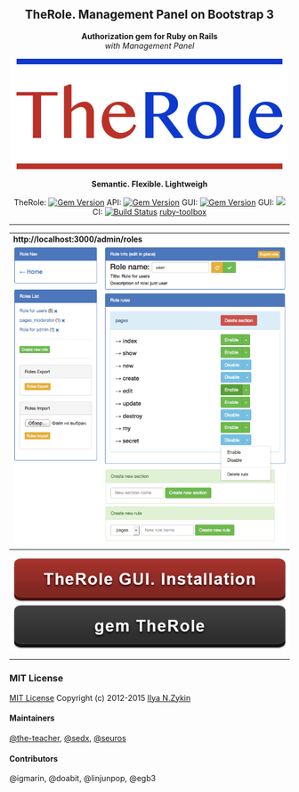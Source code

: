 <h2 align="center" class='center' style="text-align:center">
  TheRole. Management Panel on Bootstrap 3
</h2>

<p align="center" class='center' style="text-align:center">
  <b>Authorization gem for Ruby on Rails</b><br>
  <i>with Management Panel</i>
</p>

<p align="center" class='center' style="text-align:center">
  <img src="https://raw.githubusercontent.com/TheRole/docs/master/images/the_role.png" alt="TheRole. Authorization gem for Ruby on Rails with Administrative interface">
</p>

<p align="center" class='center' style="text-align:center">
  <b>Semantic. Flexible. Lightweigh</b>
</p>

<div align="center" class='center' style="text-align:center">
TheRole: <a href="http://badge.fury.io/rb/the_role"><img src="https://badge.fury.io/rb/the_role.svg" alt="Gem Version" height="18"></a>
API: <a href="http://badge.fury.io/rb/the_role_api"><img src="https://badge.fury.io/rb/the_role_api.svg" alt="Gem Version" height="18"></a>
GUI: <a href="http://badge.fury.io/rb/the_role_management_panel"><img src="https://badge.fury.io/rb/the_role_management_panel.svg" alt="Gem Version" height="18"></a>
GUI: <a href="https://codeclimate.com/github/TheRole/TheRoleManagementPanelBootstrap3"><img src="https://codeclimate.com/github/TheRole/TheRoleManagementPanelBootstrap3/badges/gpa.svg" /></a>
CI: <a href="https://travis-ci.org/TheRole/DummyApp"><img src="https://travis-ci.org/TheRole/DummyApp.svg?branch=master" alt="Build Status" height="18"></a>
<a href="https://www.ruby-toolbox.com/categories/rails_authorization">ruby-toolbox</a>
</div>

<hr>

<table>
<tr>
  <td>
    <b>http://localhost:3000/admin/roles</b>
  </td>
</tr>
<tr>
  <td>
    <img src="https://raw.githubusercontent.com/TheRole/docs/master/images/gui.png?2" alt="TheRole GUI">
  </td>
</tr>
</table>

<div align="center" class='center' style="text-align:center">
  <a href="https://github.com/TheRole/docs/blob/master/TheRoleGuiInstallation.md">
    <img src="https://raw.githubusercontent.com/TheRole/docs/master/images/install_gui.png" alt="TheRole GUI. Installation">
  </a>
</div>

<div align="center" class='center' style="text-align:center">
  <a href="https://github.com/the-teacher/the_role">
    <img src="https://raw.githubusercontent.com/TheRole/docs/master/images/main.png" alt="gem TheRole">
  </a>
</div>

<hr>

### MIT License

[MIT License](https://github.com/TheRole/docs/blob/master/LICENSE.md)
Copyright (c) 2012-2015 [Ilya N.Zykin](https://github.com/the-teacher)

#### Maintainers

[@the-teacher](https://github.com/the-teacher),
[@sedx](https://github.com/sedx),
[@seuros](https://github.com/seuros)

#### Contributors

@igmarin, @doabit, @linjunpop, @egb3
